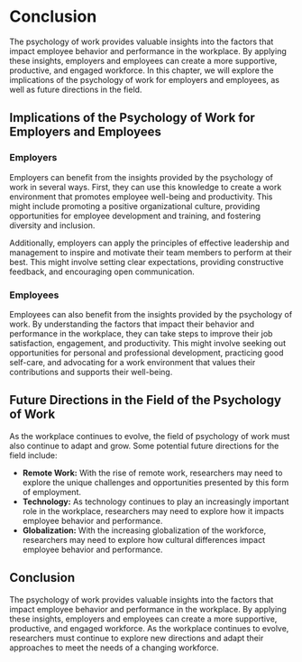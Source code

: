 # Conclusion

The psychology of work provides valuable insights into the factors that impact employee behavior and performance in the workplace. By applying these insights, employers and employees can create a more supportive, productive, and engaged workforce. In this chapter, we will explore the implications of the psychology of work for employers and employees, as well as future directions in the field.

Implications of the Psychology of Work for Employers and Employees
------------------------------------------------------------------

### Employers

Employers can benefit from the insights provided by the psychology of work in several ways. First, they can use this knowledge to create a work environment that promotes employee well-being and productivity. This might include promoting a positive organizational culture, providing opportunities for employee development and training, and fostering diversity and inclusion.

Additionally, employers can apply the principles of effective leadership and management to inspire and motivate their team members to perform at their best. This might involve setting clear expectations, providing constructive feedback, and encouraging open communication.

### Employees

Employees can also benefit from the insights provided by the psychology of work. By understanding the factors that impact their behavior and performance in the workplace, they can take steps to improve their job satisfaction, engagement, and productivity. This might involve seeking out opportunities for personal and professional development, practicing good self-care, and advocating for a work environment that values their contributions and supports their well-being.

Future Directions in the Field of the Psychology of Work
--------------------------------------------------------

As the workplace continues to evolve, the field of psychology of work must also continue to adapt and grow. Some potential future directions for the field include:

* **Remote Work:** With the rise of remote work, researchers may need to explore the unique challenges and opportunities presented by this form of employment.
* **Technology:** As technology continues to play an increasingly important role in the workplace, researchers may need to explore how it impacts employee behavior and performance.
* **Globalization:** With the increasing globalization of the workforce, researchers may need to explore how cultural differences impact employee behavior and performance.

Conclusion
----------

The psychology of work provides valuable insights into the factors that impact employee behavior and performance in the workplace. By applying these insights, employers and employees can create a more supportive, productive, and engaged workforce. As the workplace continues to evolve, researchers must continue to explore new directions and adapt their approaches to meet the needs of a changing workforce.